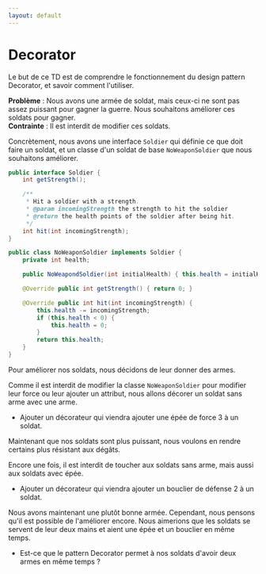 ```yaml
---
layout: default
---
```


# Decorator

Le but de ce TD est de comprendre le fonctionnement du design pattern Decorator, et savoir comment l'utiliser.

**Problème** : Nous avons une armée de soldat, mais ceux-ci ne sont pas assez puissant pour gagner la guerre. Nous souhaitons améliorer ces soldats pour gagner.  
**Contrainte** : Il est interdit de modifier ces soldats.

Concrètement, nous avons une interface `Soldier` qui définie ce que doit faire un soldat, et un classe d'un soldat de base `NoWeaponSoldier` que nous souhaitons améliorer.

```java
public interface Soldier {
	int getStrength();

	/**
	 * Hit a soldier with a strength.
	 * @param incomingStrength the strength to hit the soldier
	 * @return the health points of the soldier after being hit.
	 */
	int hit(int incomingStrength);
}

public class NoWeaponSoldier implements Soldier {
	private int health;

	public NoWeapondSoldier(int initialHealth) { this.health = initialHealth; }

	@Override public int getStrength() { return 0; }

	@Override public int hit(int incomingStrength) {
		this.health -= incomingStrength;
		if (this.health < 0) {
			this.health = 0;
		}
		return this.health;
	}
}
```

Pour améliorer nos soldats, nous décidons de leur donner des armes.

Comme il est interdit de modifier la classe `NoWeaponSoldier` pour modifier leur force ou leur ajouter un attribut, nous allons décorer un soldat sans arme avec une arme.

- Ajouter un décorateur qui viendra ajouter une épée de force 3 à un soldat.

Maintenant que nos soldats sont plus puissant, nous voulons en rendre certains plus résistant aux dégâts.

Encore une fois, il est interdit de toucher aux soldats sans arme, mais aussi aux soldats avec épée.

- Ajouter un décorateur qui viendra ajouter un bouclier de défense 2 à un soldat.

Nous avons maintenant une plutôt bonne armée. Cependant, nous pensons qu'il est possible de l'améliorer encore. Nous aimerions que les soldats se servent de leur deux mains et aient une épée et un bouclier en même temps.

- Est-ce que le pattern Decorator permet à nos soldats d'avoir deux armes en même temps ?
